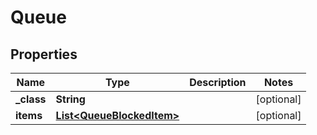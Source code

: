 
# Queue

## Properties
Name | Type | Description | Notes
------------ | ------------- | ------------- | -------------
**_class** | **String** |  |  [optional]
**items** | [**List&lt;QueueBlockedItem&gt;**](QueueBlockedItem.md) |  |  [optional]



